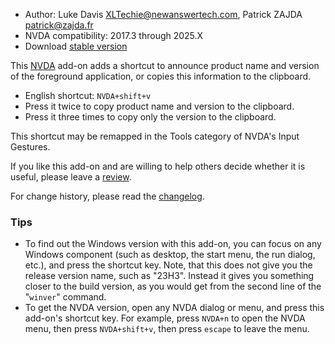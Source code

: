 * Author: Luke Davis <XLTechie@newanswertech.com>, Patrick ZAJDA <patrick@zajda.fr>
* NVDA compatibility: 2017.3 through 2025.X
* Download [stable version][1]

This [NVDA](https://nvaccess.org/) add-on adds a shortcut to announce product name and version of the foreground application, or copies this information to the clipboard.

* English shortcut: `NVDA+shift+v`
* Press it twice to copy product name and version to the clipboard.
* Press it three times to copy only the version to the clipboard.

This shortcut may be remapped in the Tools category of NVDA's Input Gestures.

If you like this add-on and are willing to help others decide whether it is useful, please leave a [review][3].

For change history, please read the [changelog][2].

### Tips

* To find out the Windows version with this add-on, you can focus on any Windows component (such as desktop, the start menu, the run dialog, etc.), and press the shortcut key. Note, that this does not give you the release version name, such as "23H3". Instead it gives you something closer to the build version, as you would get from the second line of the "`winver`" command.
* To get the NVDA version, open any NVDA dialog or menu, and press this add-on's shortcut key. For example, press `NVDA+n` to open the NVDA menu, then press `NVDA+shift+v`, then press `escape` to leave the menu.

[1]: https://www.nvaccess.org/addonStore/legacy?file=sayProductNameAndVersion

[2]: https://github.com/opensourcesys/sayProductNameAndVersion/blob/master/changelog.md#readme

[3]: https://github.com/nvaccess/addon-datastore/discussions/2683
